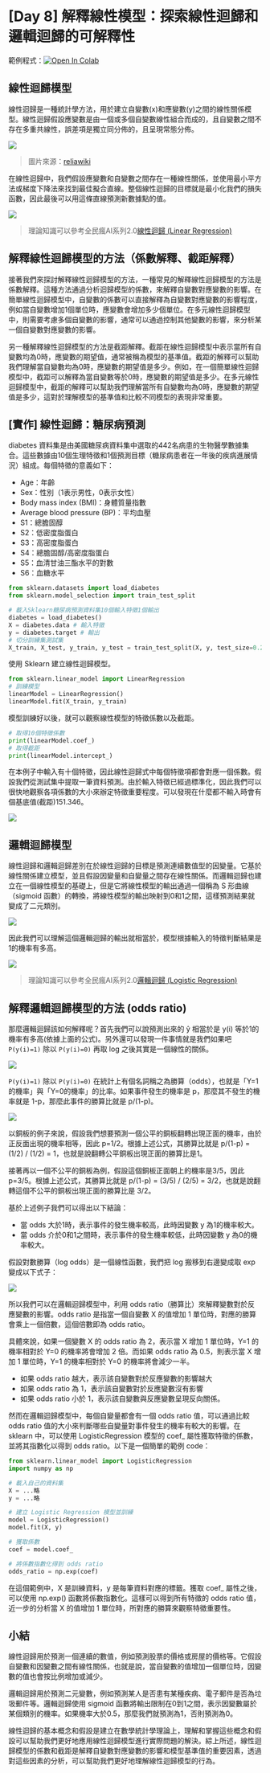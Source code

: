 # [Day 8] 解釋線性模型：探索線性迴歸和邏輯迴歸的可解釋性
範例程式：[![Open In Colab](https://colab.research.google.com/assets/colab-badge.svg)](https://colab.research.google.com/github/andy6804tw/crazyai-xai/blob/main/code/08.解釋線性模型：探索線性迴歸和邏輯迴歸的可解釋性.ipynb)


## 線性迴歸模型
線性迴歸是一種統計學方法，用於建立自變數(x)和應變數(y)之間的線性關係模型。線性迴歸假設應變數是由一個或多個自變數線性組合而成的，且自變數之間不存在多重共線性，誤差項是獨立同分佈的，且呈現常態分佈。


![](https://i.imgur.com/SRRdlKp.png)
> 圖片來源：[reliawiki](http://reliawiki.org/index.php/Simple_Linear_Regression_Analysis)

在線性迴歸中，我們假設應變數和自變數之間存在一種線性關係，並使用最小平方法或梯度下降法來找到最佳擬合直線。整個線性迴歸的目標就是最小化我們的損失函數，因此最後可以用這條直線預測新數據點的值。

![](./image/img8-1.png)


> 理論知識可以參考全民瘋AI系列2.0[線性迴歸 (Linear Regression)](https://ithelp.ithome.com.tw/articles/10268453)

## 解釋線性迴歸模型的方法（係數解釋、截距解釋）
接著我們來探討解釋線性迴歸模型的方法，一種常見的解釋線性迴歸模型的方法是係數解釋。這種方法通過分析迴歸模型的係數，來解釋自變數對應變數的影響。在簡單線性迴歸模型中，自變數的係數可以直接解釋為自變數對應變數的影響程度，例如當自變數增加1個單位時，應變數會增加多少個單位。在多元線性迴歸模型中，則需要考慮多個自變數的影響，通常可以通過控制其他變數的影響，來分析某一個自變數對應變數的影響。

另一種解釋線性迴歸模型的方法是截距解釋。截距在線性迴歸模型中表示當所有自變數均為0時，應變數的期望值，通常被稱為模型的基準值。截距的解釋可以幫助我們理解當自變數均為0時，應變數的期望值是多少。例如，在一個簡單線性迴歸模型中，截距可以解釋為當自變數等於0時，應變數的期望值是多少。在多元線性迴歸模型中，截距的解釋可以幫助我們理解當所有自變數均為0時，應變數的期望值是多少，這對於理解模型的基準值和比較不同模型的表現非常重要。


## [實作] 線性迴歸：糖尿病預測
diabetes 資料集是由美國糖尿病資料集中選取的442名病患的生物醫學數據集合。這些數據由10個生理特徵和1個預測目標（糖尿病患者在一年後的疾病進展情況）組成。每個特徵的意義如下：

- Age：年齡
- Sex：性別（1表示男性，0表示女性）
- Body mass index (BMI)：身體質量指數
- Average blood pressure (BP)：平均血壓
- S1：總膽固醇
- S2：低密度脂蛋白
- S3：高密度脂蛋白
- S4：總膽固醇/高密度脂蛋白
- S5：血清甘油三酯水平的對數
- S6：血糖水平

```py
from sklearn.datasets import load_diabetes
from sklearn.model_selection import train_test_split

# 載入Sklearn糖尿病預測資料集10個輸入特徵1個輸出
diabetes = load_diabetes()
X = diabetes.data # 輸入特徵
y = diabetes.target # 輸出
# 切分訓練集測試集
X_train, X_test, y_train, y_test = train_test_split(X, y, test_size=0.2, random_state=42)
```

使用 Sklearn 建立線性迴歸模型。
```py
from sklearn.linear_model import LinearRegression
# 訓練模型
linearModel = LinearRegression()
linearModel.fit(X_train, y_train)
```

模型訓練好以後，就可以觀察線性模型的特徵係數以及截距。
```py
# 取得10個特徵係數
print(linearModel.coef_)
# 取得截距
print(linearModel.intercept_)
```

在本例子中輸入有十個特徵，因此線性迴歸式中每個特徵項都會對應一個係數。假設我們從測試集中提取一筆資料預測。由於輸入特徵已經過標準化，因此我們可以很快地觀察各項係數的大小來辦定特徵重要程度。可以發現在什麼都不輸入時會有個基底值(截距)151.346。

![](./image/img8-2.png)

## 邏輯迴歸模型
線性迴歸和邏輯迴歸差別在於線性迴歸的目標是預測連續數值型的因變量。它基於線性關係建立模型，並且假設因變量和自變量之間存在線性關係。而邏輯迴歸也建立在一個線性模型的基礎上，但是它將線性模型的輸出通過一個稱為 S 形曲線（sigmoid 函數）的轉換，將線性模型的輸出映射到0和1之間，這樣預測結果就變成了二元類別。

![](./image/img8-3.png)

因此我們可以理解這個邏輯迴歸的輸出就相當於，模型根據輸入的特徵判斷結果是1的機率有多高。

![](./image/img8-4.png)

> 理論知識可以參考全民瘋AI系列2.0[邏輯迴歸 (Logistic Regression)](https://ithelp.ithome.com.tw/articles/10269006)

## 解釋邏輯迴歸模型的方法 (odds ratio)
那麼邏輯迴歸該如何解釋呢？首先我們可以說預測出來的 ŷ 相當於是 y(i) 等於1的機率有多高(依據上面的公式)。另外還可以發現一件事情就是我們如果吧 `P(y(i)=1)` 除以 `P(y(i)=0)` 再取 log 之後其實是一個線性的關係。

![](./image/img8-5.png)

`P(y(i)=1)` 除以 `P(y(i)=0)` 在統計上有個名詞稱之為勝算（odds），也就是「Y=1的機率」與「Y=0的機率」的比率。如果事件發生的機率是 p，那麼其不發生的機率就是 1-p，那麼此事件的勝算比就是 p/(1-p)。

![](./image/img8-6.png)

以銅板的例子來說，假設我們想要預測一個公平的銅板翻轉出現正面的機率，由於正反面出現的機率相等，因此 p=1/2。根據上述公式，其勝算比就是 p/(1-p) = (1/2) / (1/2) = 1，也就是說翻轉公平銅板出現正面的勝算比是1。

接著再以一個不公平的銅板為例，假設這個銅板正面朝上的機率是3/5，因此 p=3/5。根據上述公式，其勝算比就是 p/(1-p) = (3/5) / (2/5) = 3/2，也就是說翻轉這個不公平的銅板出現正面的勝算比是 3/2。

基於上述例子我們可以得出以下結論：
- 當 odds 大於1時，表示事件的發生機率較高，此時因變數 y 為1的機率較大。
- 當 odds 介於0和1之間時，表示事件的發生機率較低，此時因變數 y 為0的機率較大。

假設對數勝算（log odds）是一個線性函數，我們把 log 搬移到右邊變成取 exp 變成以下式子：

![](./image/img8-7.png)

所以我們可以在邏輯迴歸模型中，利用 odds ratio（勝算比）來解釋變數對於反應變數的影響。odds ratio 是指當一個自變數 X 的值增加 1 單位時，對應的勝算會乘上一個倍數，這個倍數即為 odds ratio。

具體來說，如果一個變數 X 的 odds ratio 為 2，表示當 X 增加 1 單位時，Y=1 的機率相對於 Y=0 的機率將會增加 2 倍。而如果 odds ratio 為 0.5，則表示當 X 增加 1 單位時，Y=1 的機率相對於 Y=0 的機率將會減少一半。

- 如果 odds ratio 越大，表示該自變數對於反應變數的影響越大
- 如果 odds ratio 為 1，表示該自變數對於反應變數沒有影響
- 如果 odds ratio 小於 1，表示該自變數與反應變數呈現反向關係。

然而在邏輯迴歸模型中，每個自變量都會有一個 odds ratio 值，可以通過比較 odds ratio 值的大小來判斷哪些自變量對事件發生的機率有較大的影響。在 sklearn 中，可以使用 LogisticRegression 模型的 coef_ 屬性獲取特徵的係數，並將其指數化以得到 odds ratio。以下是一個簡單的範例 code：

```py
from sklearn.linear_model import LogisticRegression
import numpy as np

# 載入自己的資料集
X = ...略
y = ...略

# 建立 Logistic Regression 模型並訓練
model = LogisticRegression()
model.fit(X, y)

# 獲取係數
coef = model.coef_

# 將係數指數化得到 odds ratio
odds_ratio = np.exp(coef)
```

在這個範例中，X 是訓練資料，y 是每筆資料對應的標籤。獲取 coef_ 屬性之後，可以使用 np.exp() 函數將係數指數化。這樣可以得到所有特徵的 odds ratio 值，近一步的分析當 X 的值增加 1 單位時，所對應的勝算來觀察特徵重要性。

## 小結
線性迴歸用於預測一個連續的數值，例如預測股票的價格或房屋的價格等。它假設自變數和因變數之間有線性關係，也就是說，當自變數的值增加一個單位時，因變數的值也會按比例增加或減少。

邏輯迴歸用於預測二元變數，例如預測某人是否患有某種疾病、電子郵件是否為垃圾郵件等。邏輯迴歸使用 sigmoid 函數將輸出限制在0到1之間，表示因變數屬於某個類別的機率。如果機率大於0.5，那麼我們就預測為1，否則預測為0。




線性迴歸的基本概念和假設是建立在數學統計學理論上，理解和掌握這些概念和假設可以幫助我們更好地應用線性迴歸模型進行實際問題的解決。綜上所述，線性迴歸模型的係數和截距是解釋自變數對應變數的影響和模型基準值的重要因素，透過對這些因素的分析，可以幫助我們更好地理解線性迴歸模型的行為。
